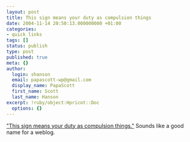 ```yaml
---
layout: post
title: This sign means your duty as compulsion things
date: 2004-11-14 20:50:13.000000000 +01:00
categories:
- quick links
tags: []
status: publish
type: post
published: true
meta: {}
author:
  login: shanson
  email: papascott-wp@gmail.com
  display_name: PapaScott
  first_name: Scott
  last_name: Hanson
excerpt: !ruby/object:Hpricot::Doc
  options: {}
---
```

<p><a title="GlennLog: Bad Translation" href="http://blog.glennf.com/mtarchives/004444.html">"This sign means your duty as compulsion things."</a> Sounds like a good name for a weblog.</p>
